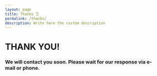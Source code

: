 ```yaml
---
layout: page
title: Thanks 👌
permalink: /thanks/
description: Write here the custom description
---
```

<div class="cl-cover thanks">
	<div class="overlay"></div>
	<div class="row">
		<div class="col md-12 md-center">
			<h1>THANK YOU!</h1>
			<h3>We will contact you soon. Please wait for our response via e-mail or phone.</h3>
		</div>
	</div>
</div>